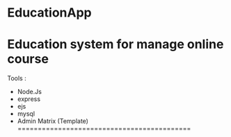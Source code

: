 # EducationApp

Education system for manage online course
===========================================
Tools :
  - Node.Js
  - express
  - ejs
  - mysql
  - Admin Matrix (Template)
===========================================
